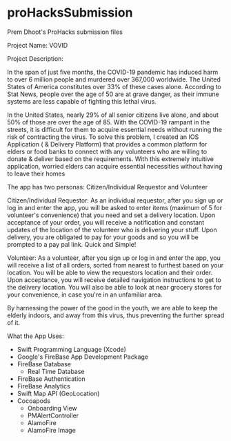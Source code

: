 # proHacksSubmission
Prem Dhoot's ProHacks submission files

Project Name: VOVID

Project Description: 

In the span of just five months, the COVID-19 pandemic has induced harm to over 6 million people and murdered over 367,000 worldwide. The United States of America constitutes over 33% of these cases alone. According to Stat News, people over the age of 50 are at grave danger, as their immune systems are less capable of fighting this lethal virus. 

In the United States, nearly 29% of all senior citizens live alone, and about 50% of those are over the age of 85. With the COVID-19 rampant in the streets, it is difficult for them to acquire essential needs without running the risk of contracting the virus. To solve this problem, I created an IOS Application ( & Delivery Platform) that provides a common platform for elders or food banks to connect with any volunteers who are willing to donate & deliver based on the requirements. With this extremely intuitive application, worried elders can acquire essential necessities without having to leave their homes

The app has two personas: Citizen/Individual Requestor and Volunteer

Citizen/Individual Requestor: As an individual requestor, after you sign up or log in and enter the app, you will be asked to enter items (maximum of 5 for volunteer's convenience) that you need and set a delivery location. Upon acceptance of your order, you will receive a notification and constant updates of the location of the volunteer who is delivering your stuff. Upon delivery, you are obligated to pay for your goods and so you will be prompted to a pay pal link. Quick and Simple!

Volunteer: As a volunteer, after you sign up or log in and enter the app, you will receive a list of all orders, sorted from nearest to furthest based on your location. You will be able to view the requestors location and their order. Upon acceptance, you will receive detailed navigation instructions to get to the delivery location. You will also be able to look at near grocery stores for your convenience, in case you're in an unfamiliar area. 

By harnessing the power of the good in the youth, we are able to keep the elderly indoors, and away from this virus, thus preventing the further spread of it.

What the App Uses:
- Swift Programming Language (Xcode)
- Google's FireBase App Development Package
- FireBase Database 
  - Real Time Database
- FireBase Authentication 
- FireBase Analytics
- Swift Map API (GeoLocation)
- Cocoapods
  - Onboarding View
  - PMAlertController
  - AlamoFire
  - AlamoFire Image
